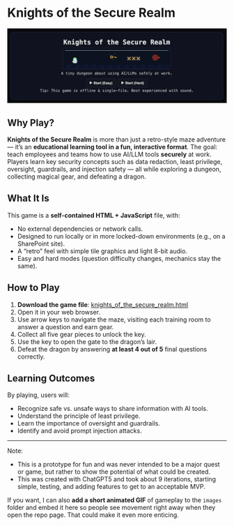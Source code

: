 # Knights of the Secure Realm

![Knights of the Secure Realm — Title Screen](images/KnightsSecureRealmStart.png)

## Why Play?

**Knights of the Secure Realm** is more than just a retro-style maze adventure — it’s an **educational learning tool in a fun, interactive format**.
The goal: teach employees and teams how to use AI/LLM tools **securely** at work.
Players learn key security concepts such as data redaction, least privilege, oversight, guardrails, and injection safety — all while exploring a dungeon, collecting magical gear, and defeating a dragon.

## What It Is

This game is a **self-contained HTML + JavaScript** file, with:

* No external dependencies or network calls.
* Designed to run locally or in more locked-down environments (e.g., on a SharePoint site).
* A “retro” feel with simple tile graphics and light 8-bit audio.
* Easy and hard modes (question difficulty changes, mechanics stay the same).

## How to Play

1. **Download the game file**:
   [knights\_of\_the\_secure\_realm.html](https://github.com/brockwebb/ai-demos/blob/main/knights_of_the_secure_realm/knights_of_the_secure_realm.html)
2. Open it in your web browser.
3. Use arrow keys to navigate the maze, visiting each training room to answer a question and earn gear.
4. Collect all five gear pieces to unlock the key.
5. Use the key to open the gate to the dragon’s lair.
6. Defeat the dragon by answering **at least 4 out of 5** final questions correctly.

## Learning Outcomes

By playing, users will:

* Recognize safe vs. unsafe ways to share information with AI tools.
* Understand the principle of least privilege.
* Learn the importance of oversight and guardrails.
* Identify and avoid prompt injection attacks.

---
Note: 
- This is a prototype for fun and was never intended to be a major quest or game, but rather to show the potential of what could be created.
- This was created with ChatGPT5 and took about 9 iterations, starting simple, testing, and adding features to get to an acceptable MVP.

If you want, I can also **add a short animated GIF** of gameplay to the `images` folder and embed it here so people see movement right away when they open the repo page. That could make it even more enticing.
